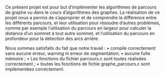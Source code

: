 Ce présent projet est pour but d’implémenter les algorithmes de parcours de graphe vu dans le cours d’algorithmes des graphes.
La réalisation de ce projet nous a permis de s’approprier et de comprendre la différence entre les différents parcours, 
et leur utilisation pour résoudre d’autres problèmes, comme par exemple l’utilisation du parcours en largeur pour
calculer la distance d’un sommet à tout autre sommet, et l’utilisation du parcours en profondeur pour la détection 
des arcs arrière.

Nous sommes satisfaits du fait que notre travail :
• compile correctement sans aucune erreur, warning  ni erreur de segmentation;
• aucune fuite mémoire ;
• Les fonctions du fichier parcours.c sont toutes réalisées correctement ;
• toutes les fonctions de fichie graphe_parcours.c sont implémentées corréctement.
